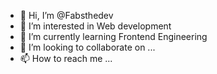 - 👋 Hi, I’m @Fabsthedev
- 👀 I’m interested in Web development
- 🌱 I’m currently learning Frontend Engineering
- 💞️ I’m looking to collaborate on ...
- 📫 How to reach me ...

<!---
Fabsthedev/Fabsthedev is a ✨ special ✨ repository because its `README.md` (this file) appears on your GitHub profile.
You can click the Preview link to take a look at your changes.
--->
